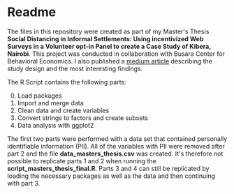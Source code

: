 # Readme

The files in this repository were created as part of my Master's Thesis **Social Distancing in Informal Settlements: Using incentivized Web Surveys in a Volunteer opt-in Panel to create a Case Study of Kibera, Nairobi**. This project was conducted in collaboration with Busara Center for Behavioral Economics. I also published a <a href="https://medium.com/busara-center-blog/to-live-or-not-to-leave-2854a496cfac">medium article</a> describing the study design and the most interesting findings.

The R Script contains the following parts:

0. Load packages
1. Import and merge data
2. Clean data and create variables
3. Convert strings to factors and create subsets
4. Data analysis with ggplot2

The first two parts were performed with a data set that contained personally identifiable information (PII). All of the variables with PII were removed after part 2 and the file **data_masters_thesis.csv** was created. It's therefore not possible to replicate parts 1 and 2 when running the **script_masters_thesis_final.R**. Parts 3 and 4 can still be replicated by loading the necessary packages as well as the data and then continuing with part 3.
